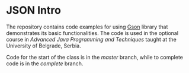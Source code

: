 # JSON Intro

The repository contains code examples for using [Gson](https://github.com/google/gson/) library that demonstrates its basic functionalities. The code is used in the optional course in *Advanced Java Programming and Techniques* taught at the University of Belgrade, Serbia.

Code for the start of the class is in the *master* branch, while to complete code is in the *complete* branch. 